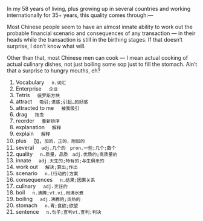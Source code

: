 
In my 58 years of living, plus growing up in several countries and working internationally for 35+ years, this quality comes through:—

Most Chinese people seem to have an almost innate ability to work out the probable financial scenario and consequences of any transaction — in their heads while the transaction is still in the birthing stages.
If that doesn’t surprise, I don’t know what will.

Other than that, most Chinese men can cook — I mean actual cooking of actual culinary dishes, not just boiling some sop just to fill the stomach. Ain’t that a surprise to hungry mouths, eh?


1. Vocabulary &nbsp; &nbsp; `n.词汇`  
2. Enterprise &nbsp; &nbsp; `企业`
3. Tetris &nbsp; &nbsp; `俄罗斯方块`  
4. attract  &nbsp; &nbsp; `吸引;诱惑;引起…的好感`  
5. attracted to me &nbsp; &nbsp; `被我吸引` 
6. drag &nbsp; &nbsp; `拖曳`
7. reorder &nbsp; &nbsp; `重新排序`
8. explanation &nbsp; &nbsp; `解释`
9. explain &nbsp; &nbsp; `解释`
10. plus &nbsp; &nbsp; 加，`加的，正的，附加的`
11. several &nbsp; &nbsp; `adj.几个的` &nbsp; `pron.一些;几个;数个`
12. quality &nbsp; &nbsp; `n.质量，品质` &nbsp; `adj.优质的;高质量的`
13. innate &nbsp; &nbsp; `adj.天生的;特有的;与生俱来的`
14. work out &nbsp; &nbsp; `解决;算出;作出`
15. scenario &nbsp; &nbsp; `n.(行动的)方案`
16. consequences &nbsp; &nbsp; `n.结果;因果关系`
17. culinary &nbsp; &nbsp; `adj.烹饪的`
18. boil &nbsp; &nbsp; `n.沸腾;vt.vi.用沸水煮`
19. boiling &nbsp; &nbsp; `adj.沸腾的;炎热的`
20. stomach &nbsp; &nbsp; `n.胃;食欲;欲望`
21. sentence &nbsp; &nbsp; `n.句子;宣判vt.宣判;判决`